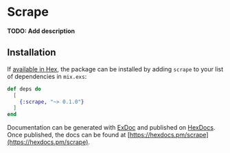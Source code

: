 # Scrape

**TODO: Add description**

## Installation

If [available in Hex](https://hex.pm/docs/publish), the package can be installed
by adding `scrape` to your list of dependencies in `mix.exs`:

```elixir
def deps do
  [
    {:scrape, "~> 0.1.0"}
  ]
end
```

Documentation can be generated with [ExDoc](https://github.com/elixir-lang/ex_doc)
and published on [HexDocs](https://hexdocs.pm). Once published, the docs can
be found at [https://hexdocs.pm/scrape](https://hexdocs.pm/scrape).

